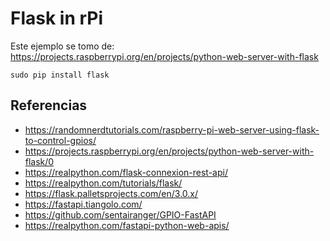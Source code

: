 # Flask in rPi

Este ejemplo se tomo de: https://projects.raspberrypi.org/en/projects/python-web-server-with-flask

```
sudo pip install flask
```



## Referencias

* https://randomnerdtutorials.com/raspberry-pi-web-server-using-flask-to-control-gpios/
* https://projects.raspberrypi.org/en/projects/python-web-server-with-flask/0
* https://realpython.com/flask-connexion-rest-api/
* https://realpython.com/tutorials/flask/
* https://flask.palletsprojects.com/en/3.0.x/
* https://fastapi.tiangolo.com/
* https://github.com/sentairanger/GPIO-FastAPI
* https://realpython.com/fastapi-python-web-apis/ 